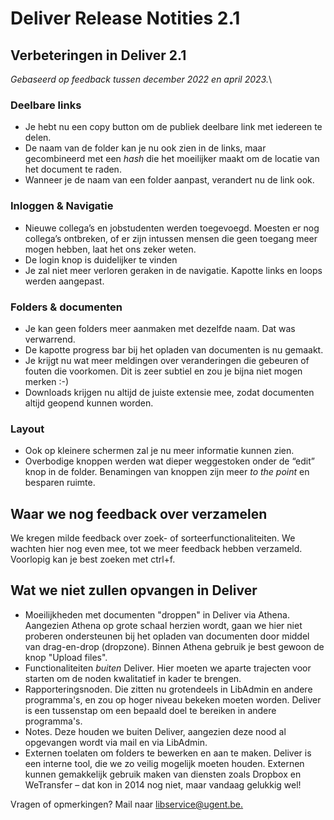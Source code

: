 # Deliver Release Notities 2.1

## Verbeteringen in Deliver 2.1

_Gebaseerd op feedback tussen december 2022 en april 2023._\


### Deelbare links

* Je hebt nu een copy button om de publiek deelbare link met iedereen te delen.
* De naam van de folder kan je nu ook zien in de links, maar gecombineerd met een _hash_ die het moeilijker maakt om de locatie van het document te raden.
* Wanneer je de naam van een folder aanpast, verandert nu de link ook.

### Inloggen & Navigatie

* Nieuwe collega’s en jobstudenten werden toegevoegd. Moesten er nog collega’s ontbreken, of er zijn intussen mensen die geen toegang meer mogen hebben, laat het ons zeker weten.
* De login knop is duidelijker te vinden
* Je zal niet meer verloren geraken in de navigatie. Kapotte links en loops werden aangepast.

### Folders & documenten

* Je kan geen folders meer aanmaken met dezelfde naam. Dat was verwarrend.
* De kapotte progress bar bij het opladen van documenten is nu gemaakt.
* Je krijgt nu wat meer meldingen over veranderingen die gebeuren of fouten die voorkomen. Dit is zeer subtiel en zou je bijna niet mogen merken :-)
* Downloads krijgen nu altijd de juiste extensie mee, zodat documenten altijd geopend kunnen worden.

### Layout

* Ook op kleinere schermen zal je nu meer informatie kunnen zien.
* Overbodige knoppen werden wat dieper weggestoken onder de “edit” knop in de folder. Benamingen van knoppen zijn meer _to the point_ en besparen ruimte.

## Waar we nog feedback over verzamelen

We kregen milde feedback over zoek- of sorteerfunctionaliteiten. We wachten hier nog even mee, tot we meer feedback hebben verzameld.\
Voorlopig kan je best zoeken met ctrl+f.

## Wat we niet zullen opvangen in Deliver

* Moeilijkheden met documenten "droppen" in Deliver via Athena. Aangezien Athena op grote schaal herzien wordt, gaan we hier niet proberen ondersteunen bij het opladen van documenten door middel van drag-en-drop (dropzone). Binnen Athena gebruik je best gewoon de knop "Upload files".
* Functionaliteiten _buiten_ Deliver. Hier moeten we aparte trajecten voor starten om de noden kwalitatief in kader te brengen.
* Rapporteringsnoden. Die zitten nu grotendeels in LibAdmin en andere programma's, en zou op hoger niveau bekeken moeten worden. Deliver is een tussenstap om een bepaald doel te bereiken in andere programma's.
* Notes. Deze houden we buiten Deliver, aangezien deze nood al opgevangen wordt via mail en via LibAdmin.
* Externen toelaten om folders te bewerken en aan te maken. Deliver is een interne tool, die we zo veilig mogelijk moeten houden. Externen kunnen gemakkelijk gebruik maken van diensten zoals Dropbox en WeTransfer – dat kon in 2014 nog niet, maar vandaag gelukkig wel!

Vragen of opmerkingen? Mail naar [libservice@ugent.be.](mailto:libservice@ugent.be)

